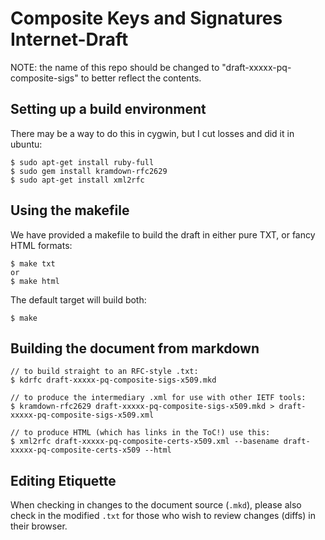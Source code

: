 # Composite Keys and Signatures Internet-Draft

NOTE: the name of this repo should be changed to "draft-xxxxx-pq-composite-sigs" to better reflect the contents.

## Setting up a build environment

There may be a way to do this in cygwin, but I cut losses and did it in ubuntu:

    $ sudo apt-get install ruby-full
    $ sudo gem install kramdown-rfc2629
    $ sudo apt-get install xml2rfc


## Using the makefile

We have provided a makefile to build the draft in either pure TXT, or fancy HTML formats:

    $ make txt
    or
    $ make html

The default target will build both:

    $ make

## Building the document from markdown

    // to build straight to an RFC-style .txt:
    $ kdrfc draft-xxxxx-pq-composite-sigs-x509.mkd

    // to produce the intermediary .xml for use with other IETF tools:
    $ kramdown-rfc2629 draft-xxxxx-pq-composite-sigs-x509.mkd > draft-xxxxx-pq-composite-sigs-x509.xml

    // to produce HTML (which has links in the ToC!) use this:
    $ xml2rfc draft-xxxxx-pq-composite-certs-x509.xml --basename draft-xxxxx-pq-composite-certs-x509 --html

## Editing Etiquette

When checking in changes to the document source (`.mkd`), please also check in the modified `.txt` for those who wish to review changes (diffs) in their browser.
